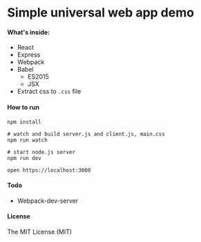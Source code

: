 # Simple universal web app demo

#### What's inside:

- React
- Express
- Webpack
- Babel
  - ES2015
  - JSX
- Extract css to `.css` file


#### How to run
```
npm install

# watch and build server.js and client.js, main.css
npm run watch

# start node.js server
npm run dev

open https://localhost:3000
```


#### Todo
- Webpack-dev-server


#### License

The MIT License (MIT)
